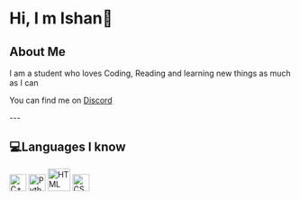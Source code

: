 # Hi, I m Ishan👋
## **About Me**

I am a student who loves Coding, Reading and learning new things as much as I can <br>
<p>You can find me on <a href="https://discord.com/channels/@me/576442029337477130">Discord</a></p>
---
 
## **💻Languages I know**

<p>
<img title="C++" alt="C++" src="https://raw.githubusercontent.com/jmnote/z-icons/master/svg/cpp.svg" width="30px">
<img title="Python" alt="Python" src="https://raw.githubusercontent.com/jmnote/z-icons/master/svg/python.svg" width="30px">
<img title="HTML" alt="HTML" src="https://upload.wikimedia.org/wikipedia/commons/6/61/HTML5_logo_and_wordmark.svg" width="40px">
<img title="CSS" alt="CSS" src="https://upload.wikimedia.org/wikipedia/commons/3/3d/CSS.3.svg" width="30px">
</p>

